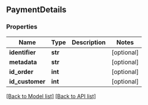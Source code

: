 ## PaymentDetails

### Properties
Name | Type | Description | Notes
------------ | ------------- | ------------- | -------------
**identifier** | **str** |  | [optional] 
**metadata** | **str** |  | [optional] 
**id_order** | **int** |  | [optional] 
**id_customer** | **int** |  | [optional] 

[[Back to Model list]](#documentation-for-models) [[Back to API list]](#documentation-for-api-endpoints)


